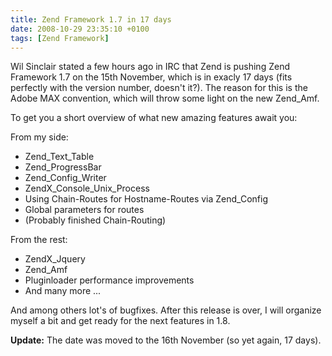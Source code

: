 ```yaml
---
title: Zend Framework 1.7 in 17 days
date: 2008-10-29 23:35:10 +0100
tags: [Zend Framework]
---
```


Wil Sinclair stated a few hours ago in IRC that Zend is pushing Zend Framework 1.7 on the 15th November, which is in exacly 17 days (fits perfectly with the version number, doesn't it?). The reason for this is the Adobe MAX convention, which will throw some light on the new Zend_Amf.

To get you a short overview of what new amazing features await you:

From my side:
- Zend_Text_Table
- Zend_ProgressBar
- Zend_Config_Writer
- ZendX_Console_Unix_Process
- Using Chain-Routes for Hostname-Routes via Zend_Config
- Global parameters for routes
- (Probably finished Chain-Routing)

From the rest:
- ZendX_Jquery
- Zend_Amf
- Pluginloader performance improvements
- And many more ...

And among others lot's of bugfixes. After this release is over, I will organize myself a bit and get ready for the next features in 1.8.

**Update:**
The date was moved to the 16th November (so yet again, 17 days).